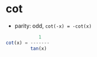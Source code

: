 # cot

- parity: odd, `cot(-x) = -cot(x)`

```js
            1
cot(x) = -------
         tan(x)
```
